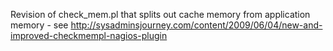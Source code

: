Revision of check_mem.pl that splits out cache memory from application memory - see http://sysadminsjourney.com/content/2009/06/04/new-and-improved-checkmempl-nagios-plugin

<!-- GitAds-Verify: JS64EOKGO68HN4JNRAYN4IR725AH932U -->
